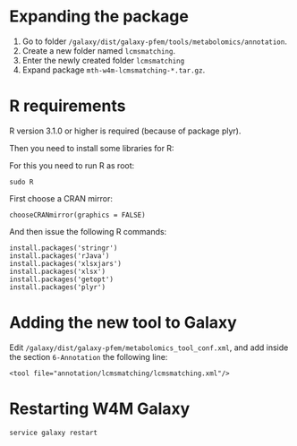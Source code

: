Expanding the package
=====================

 1. Go to folder `/galaxy/dist/galaxy-pfem/tools/metabolomics/annotation`.
 2. Create a new folder named `lcmsmatching`.
 3. Enter the newly created folder `lcmsmatching`
 4. Expand package `mth-w4m-lcmsmatching-*.tar.gz`.

R requirements
==============

R version 3.1.0 or higher is required (because of package plyr).

Then you need to install some libraries for R:

For this you need to run R as root:
``` {.bash}
sudo R
```

First choose a CRAN mirror:
``` {.r}
chooseCRANmirror(graphics = FALSE)
```

And then issue the following R commands:
``` {.r}
install.packages('stringr')
install.packages('rJava')
install.packages('xlsxjars')
install.packages('xlsx')
install.packages('getopt')
install.packages('plyr')
```

Adding the new tool to Galaxy
=============================

Edit `/galaxy/dist/galaxy-pfem/metabolomics_tool_conf.xml`, and add inside the section `6-Annotation` the following line:
``` {.xml}
<tool file="annotation/lcmsmatching/lcmsmatching.xml"/>
```

Restarting W4M Galaxy
=====================

``` {.bash}
service galaxy restart
```
